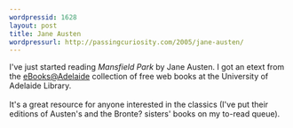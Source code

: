 ```yaml
--- 
wordpressid: 1628
layout: post
title: Jane Austen
wordpressurl: http://passingcuriosity.com/2005/jane-austen/
---
```

I've just started reading <span style="font-style: italic;">Mansfield Park</span> by Jane Austen. I got an etext from the <a href="http://etext.library.adelaide.edu.au/">eBooks@Adelaide</a> collection of free web books at the University of Adelaide Library.<br /><br />It's a great resource for anyone interested in the classics (I've put their editions of Austen's and the Bronte? sisters' books on my to-read queue).
